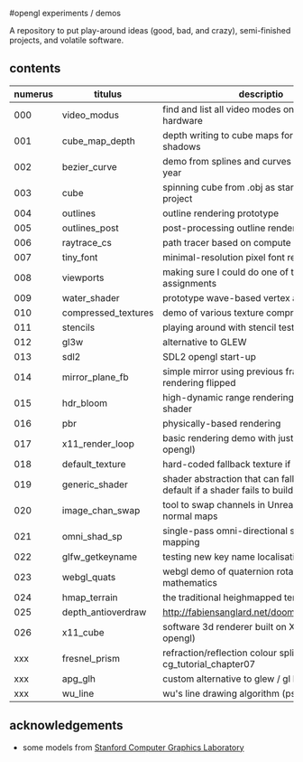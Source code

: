 #opengl experiments / demos

A repository to put play-around ideas (good, bad, and crazy), semi-finished
projects, and volatile software.

## contents

| numerus | titulus             | descriptio                                            | status      |
|---------|---------------------|-------------------------------------------------------|-------------|
| 000     | video_modus         | find and list all video modes on troublesome hardware | working     |
| 001     | cube_map_depth      | depth writing to cube maps for omni-direc. shadows    | started...  |
| 002     | bezier_curve        | demo from splines and curves lecture last year        | working     |
| 003     | cube                | spinning cube from .obj as starting point project     | working     |
| 004     | outlines            | outline rendering prototype                           | working |
| 005     | outlines_post       | post-processing outline rendering prototype           | working |
| 006     | raytrace_cs         | path tracer based on compute shaders                  | working     |
| 007     | tiny_font           | minimal-resolution pixel font rendering               | working     |
| 008     | viewports           | making sure I could do one of the assignments         | working     |
| 009     | water_shader        | prototype wave-based vertex animation                 | working |
| 010     | compressed_textures | demo of various texture compression options           | working    |
| 011     | stencils | playing around with stencil tests                                | proposed    |
| 012     | gl3w | alternative to GLEW                                                  | working    |
| 013     | sdl2 | SDL2 opengl start-up                                                 | osx    |
| 014     | mirror_plane_fb | simple mirror using previous frame's rendering flipped    | working    |
| 015     | hdr_bloom | high-dynamic range rendering with bloom shader                  | proposed    |
| 016     | pbr | physically-based rendering                                            | proposed    |
| 017     | x11_render_loop | basic rendering demo with just X11 (not opengl)           | working |
| 018     | default_texture | hard-coded fallback texture if img not found              | working |
| 019     | generic_shader | shader abstraction that can fall back to default if a shader fails to build | working |
| 020     | image_chan_swap | tool to swap channels in Unreal exported normal maps      | working |
| 021     | omni_shad_sp | single-pass omni-directional shadow mapping                  | started... |
| 022     | glfw_getkeyname | testing new key name localisation for glfw                | working |
| 023     | webgl_quats | webgl demo of quaternion rotation mathematics                 | working |
| 024     | hmap_terrain | the traditional heighmapped terrain demo                     | working |
| 025     | depth_antioverdraw | http://fabiensanglard.net/doom3/renderer.php           | started... |
| 026     | x11_cube | software 3d renderer built on X11 (not opengl)                   | working |
| xxx     | fresnel_prism | refraction/reflection colour split as in nvidia cg_tutorial_chapter07 | proposed |
| xxx     | apg_glh | custom alternative to glew / gl headers setup                     | proposed |
| xxx     | wu_line | wu's line drawing algorithm (pseudo on wiki)                      | proposed |


## acknowledgements

* some models from [Stanford Computer Graphics Laboratory](http://graphics.stanford.edu/data/3Dscanrep/)
